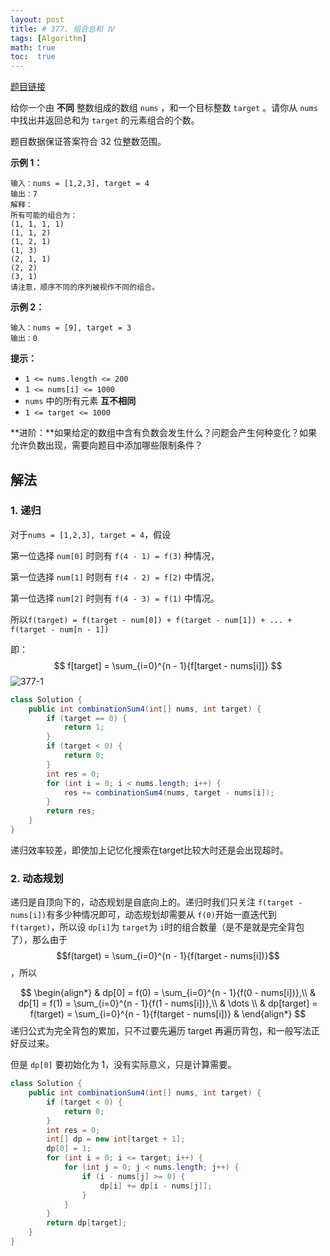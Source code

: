 ```yaml
---
layout: post
title: # 377. 组合总和 Ⅳ
tags: [Algorithm]
math: true
toc:  true
---
```


[题目链接](https://leetcode.cn/problems/combination-sum-iv/description/)

给你一个由 **不同** 整数组成的数组 `nums` ，和一个目标整数 `target` 。请你从 `nums` 中找出并返回总和为 `target` 的元素组合的个数。

题目数据保证答案符合 32 位整数范围。

**示例 1：**

```
输入：nums = [1,2,3], target = 4
输出：7
解释：
所有可能的组合为：
(1, 1, 1, 1)
(1, 1, 2)
(1, 2, 1)
(1, 3)
(2, 1, 1)
(2, 2)
(3, 1)
请注意，顺序不同的序列被视作不同的组合。
```

**示例 2：**

```
输入：nums = [9], target = 3
输出：0
```

**提示：**

- `1 <= nums.length <= 200`
- `1 <= nums[i] <= 1000`
- `nums` 中的所有元素 **互不相同**
- `1 <= target <= 1000`

**进阶：**如果给定的数组中含有负数会发生什么？问题会产生何种变化？如果允许负数出现，需要向题目中添加哪些限制条件？

## 解法

### 1. 递归

对于`nums = [1,2,3], target = 4`，假设

第一位选择 `num[0]` 时则有 `f(4 - 1) = f(3)` 种情况，

第一位选择 `num[1]` 时则有 `f(4 - 2) = f[2)` 中情况，

第一位选择 `num[2]` 时则有 `f(4 - 3) = f(1)` 中情况。

所以`f(target) = f(target - num[0]) + f(target - num[1]) + ... + f(target - num[n - 1])`

即：
$$
f[target] = \sum_{i=0}^{n - 1}{f[target - nums[i]]}
$$
![377-1](https://raw.githubusercontent.com/Traserve/traserve.github.io/main/_posts/algorithm/images/377-1.png)

```java
class Solution {
    public int combinationSum4(int[] nums, int target) {
        if (target == 0) {
            return 1;
        }
        if (target < 0) {
            return 0;
        }
        int res = 0;
        for (int i = 0; i < nums.length; i++) {
            res += combinationSum4(nums, target - nums[i]);
        }
        return res;
    }
}
```

递归效率较差，即使加上记忆化搜索在target比较大时还是会出现超时。

### 2. 动态规划

递归是自顶向下的，动态规划是自底向上的。递归时我们只关注 `f(target - nums[i])`有多少种情况即可，动态规划却需要从 `f(0)`开始一直迭代到 `f(target)`，所以设 `dp[i]`为 `target`为 `i`时的组合数量（是不是就是完全背包了），那么由于 $$f(target) = \sum_{i=0}^{n - 1}{f(target - nums[i])}$$，所以

$$
\begin{align*}
& dp[0] = f(0) = \sum_{i=0}^{n - 1}{f(0 - nums[i])},\\
& dp[1] = f(1) = \sum_{i=0}^{n - 1}{f(1 - nums[i])},\\
& \dots \\
& dp[target] = f(target) = \sum_{i=0}^{n - 1}{f(target - nums[i])}
& \end{align*}
$$
递归公式为完全背包的累加，只不过要先遍历 target 再遍历背包，和一般写法正好反过来。

但是 `dp[0]` 要初始化为 1，没有实际意义，只是计算需要。

```java
class Solution {
    public int combinationSum4(int[] nums, int target) {
        if (target < 0) {
            return 0;
        }
        int res = 0;
        int[] dp = new int[target + 1];
        dp[0] = 1;
        for (int i = 0; i <= target; i++) {
            for (int j = 0; j < nums.length; j++) {
                if (i - nums[j] >= 0) {
                    dp[i] += dp[i - nums[j]];
                }
            }
        }
        return dp[target];
    }
}
```
